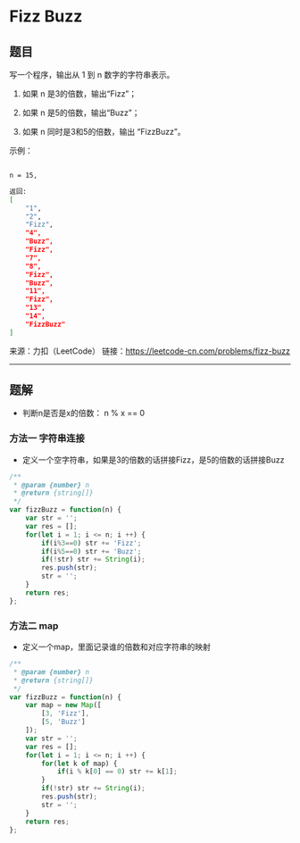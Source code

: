 # Fizz Buzz

## 题目

写一个程序，输出从 1 到 n 数字的字符串表示。

1. 如果 n 是3的倍数，输出“Fizz”；

2. 如果 n 是5的倍数，输出“Buzz”；

3. 如果 n 同时是3和5的倍数，输出 “FizzBuzz”。

示例：

```bash

n = 15,

返回:
[
    "1",
    "2",
    "Fizz",
    "4",
    "Buzz",
    "Fizz",
    "7",
    "8",
    "Fizz",
    "Buzz",
    "11",
    "Fizz",
    "13",
    "14",
    "FizzBuzz"
]

```

来源：力扣（LeetCode）
链接：https://leetcode-cn.com/problems/fizz-buzz

---

## 题解

- 判断n是否是x的倍数： n % x == 0

### 方法一 字符串连接

- 定义一个空字符串，如果是3的倍数的话拼接Fizz，是5的倍数的话拼接Buzz

```javascript
/**
 * @param {number} n
 * @return {string[]}
 */
var fizzBuzz = function(n) {
    var str = '';
    var res = [];
    for(let i = 1; i <= n; i ++) {
        if(i%3==0) str += 'Fizz';
        if(i%5==0) str += 'Buzz';
        if(!str) str += String(i);
        res.push(str);
        str = '';
    }
    return res;
};
```

### 方法二 map

- 定义一个map，里面记录谁的倍数和对应字符串的映射

```javascript
/**
 * @param {number} n
 * @return {string[]}
 */
var fizzBuzz = function(n) {
    var map = new Map([
        [3, 'Fizz'],
        [5, 'Buzz']
    ]);
    var str = '';
    var res = [];
    for(let i = 1; i <= n; i ++) {
        for(let k of map) {
            if(i % k[0] == 0) str += k[1];
        }
        if(!str) str += String(i);
        res.push(str);
        str = '';
    }
    return res;
};
```
